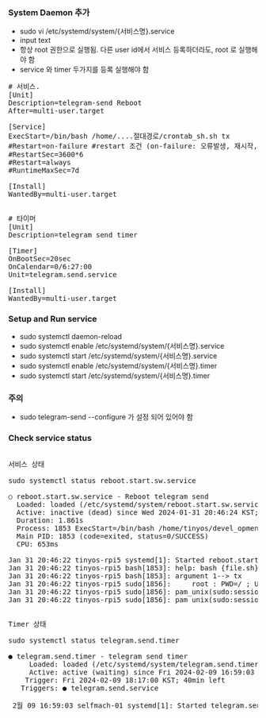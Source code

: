 
### System Daemon 추가 
- sudo vi /etc/systemd/system/{서비스명}.service
- input text
- 항상 root 권한으로 실행됨. 다른 user id에서 서비스 등록하더라도, root 로 실행해야 함
- service 와 timer 두가지를 등록 실행해야 함 

  
<pre>
# 서비스. 
[Unit]
Description=telegram-send Reboot
After=multi-user.target
  
[Service]
ExecStart=/bin/bash /home/....절대경로/crontab_sh.sh tx 
#Restart=on-failure #restart 조건 (on-failure: 오류발생, 재시작, always: 항상)
#RestartSec=3600*6
#Restart=always
#RuntimeMaxSec=7d

[Install]
WantedBy=multi-user.target

</pre>


<pre>
# 타이머
[Unit]
Description=telegram send timer

[Timer]
OnBootSec=20sec
OnCalendar=0/6:27:00
Unit=telegram.send.service

[Install]
WantedBy=multi-user.target
</pre>


### Setup and Run service 
- sudo systemctl daemon-reload
- sudo systemctl enable /etc/systemd/system/{서비스명}.service
- sudo systemctl start /etc/systemd/system/{서비스명}.service
- sudo systemctl enable /etc/systemd/system/{서비스명}.timer
- sudo systemctl start /etc/systemd/system/{서비스명}.timer

### 주의
- sudo telegram-send --configure 가 설정 되어 있어야 함

### Check service status

<pre>

서비스 상태

sudo systemctl status reboot.start.sw.service
  
○ reboot.start.sw.service - Reboot telegram send  
  Loaded: loaded (/etc/systemd/system/reboot.start.sw.service; enabled; preset: enabled)                                        
  Active: inactive (dead) since Wed 2024-01-31 20:46:24 KST; 793ms ago                                                                           
  Duration: 1.861s                                                                    
  Process: 1853 ExecStart=/bin/bash /home/tinyos/devel_opment/crontab_sh.sh tx (code=exited, status=0/SUCCESS)    
  Main PID: 1853 (code=exited, status=0/SUCCESS)                                                                                                                            
  CPU: 653ms     
  
Jan 31 20:46:22 tinyos-rpi5 systemd[1]: Started reboot.start.sw.service - Reboot telegram send.   
Jan 31 20:46:22 tinyos-rpi5 bash[1853]: help: bash {file.sh} 'tx' will send message to telegram   
Jan 31 20:46:22 tinyos-rpi5 bash[1853]: argument 1--> tx   
Jan 31 20:46:22 tinyos-rpi5 sudo[1856]:     root : PWD=/ ; USER=root ; COMMAND=/usr/bin/vcgencmd measure_temp    
Jan 31 20:46:22 tinyos-rpi5 sudo[1856]: pam_unix(sudo:session): session opened for user root(uid=0) by (uid=0)    
Jan 31 20:46:22 tinyos-rpi5 sudo[1856]: pam_unix(sudo:session): session closed for user root                                                                               Jan 31 20:46:24 tinyos-rpi5 bash[1853]: send done                                                                                                                           Jan 31 20:46:24 tinyos-rpi5 systemd[1]: reboot.start.sw.service: Deactivated successfully.    
</pre>

   

<pre>

Timer 상태
  
sudo systemctl status telegram.send.timer
  
● telegram.send.timer - telegram send timer
     Loaded: loaded (/etc/systemd/system/telegram.send.timer; enabled; preset: enabled)
     Active: active (waiting) since Fri 2024-02-09 16:59:03 KST; 37min ago
    Trigger: Fri 2024-02-09 18:17:00 KST; 40min left
   Triggers: ● telegram.send.service

 2월 09 16:59:03 selfmach-01 systemd[1]: Started telegram.send.timer - telegram send timer.  

</pre>
